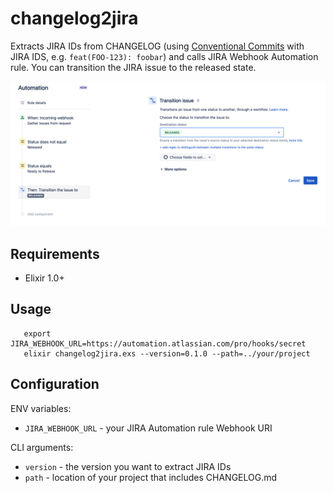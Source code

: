 # changelog2jira

Extracts JIRA IDs from CHANGELOG (using [Conventional Commits](https://www.conventionalcommits.org/en/v1.0.0/) with JIRA IDS, e.g. `feat(FOO-123): foobar`) and calls JIRA Webhook Automation rule. You can transition the JIRA issue to the released state. 

![alt text](docs/images/changelog2jira_settings.png?raw=true "JIRA Automation Rule Settings")

## Requirements

* Elixir 1.0+

## Usage

```shell
   export JIRA_WEBHOOK_URL=https://automation.atlassian.com/pro/hooks/secret
   elixir changelog2jira.exs --version=0.1.0 --path=../your/project
```

## Configuration

ENV variables:
 - `JIRA_WEBHOOK_URL` - your JIRA Automation rule Webhook URI

CLI arguments:
 - `version` - the version you want to extract JIRA IDs
 - `path` - location of your project that includes CHANGELOG.md
